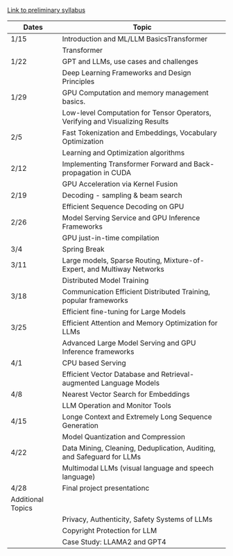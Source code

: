 
[Link to preliminary syllabus](https://drive.google.com/file/d/1wvN2CrHQmuTiFZaETUwLWtwI5fTMbOJy/view)

| Dates             | Topic                                                        |
| ----------------- | ------------------------------------------------------------ |
| 1/15              | Introduction and ML/LLM BasicsTransformer                    |
|                   | Transformer                                                  |
| 1/22              | GPT and LLMs, use cases and challenges                       |
|                   | Deep Learning Frameworks and Design Principles               |
| 1/29              | GPU Computation and memory management basics.                |
|                   | Low-level Computation for Tensor Operators, Verifying and Visualizing Results |
| 2/5               | Fast Tokenization and Embeddings, Vocabulary Optimization    |
|                   | Learning and Optimization algorithms                         |
| 2/12              | Implementing Transformer Forward and Back-propagation in CUDA |
|                   | GPU Acceleration via Kernel Fusion                           |
| 2/19              | Decoding - sampling & beam search                            |
|                   | Efficient Sequence Decoding on GPU                           |
| 2/26              | Model Serving Service and GPU Inference Frameworks           |
|                   | GPU just-in-time compilation                                 |
| 3/4               | Spring Break                                                 |
| 3/11              | Large models, Sparse Routing, Mixture-of-Expert, and Multiway Networks |
|                   | Distributed Model Training                                   |
| 3/18              | Communication Efficient Distributed Training, popular frameworks |
|                   | Efficient fine-tuning for Large Models                       |
| 3/25              | Efficient Attention and Memory Optimization for LLMs         |
|                   | Advanced Large Model Serving and GPU Inference frameworks    |
| 4/1               | CPU based Serving                                            |
|                   | Efficient Vector Database and Retrieval-augmented Language Models |
| 4/8               | Nearest Vector Search for Embeddings                         |
|                   | LLM Operation and Monitor Tools                              |
| 4/15              | Longe Context and Extremely Long Sequence Generation         |
|                   | Model Quantization and Compression                           |
| 4/22              | Data Mining, Cleaning, Deduplication, Auditing, and Safeguard for LLMs |
|                   | Multimodal LLMs (visual language and speech language)        |
| 4/28              | Final project presentationc                                  |
| Additional Topics |                                                              |
|                   | Privacy, Authenticity, Safety Systems of LLMs                |
|                   | Copyright Protection for LLM                                 |
|                   | Case Study: LLAMA2 and GPT4                                  |
